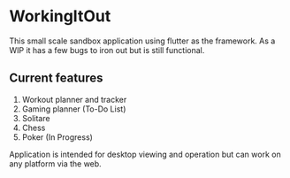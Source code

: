# WorkingItOut

This small scale sandbox application using flutter as the framework. As a WIP it has a few bugs to iron out but is still functional.

## Current features
1. Workout planner and tracker
2. Gaming planner (To-Do List)
3. Solitare
4. Chess
5. Poker (In Progress)

Application is intended for desktop viewing and operation but can work on any platform via the web.
